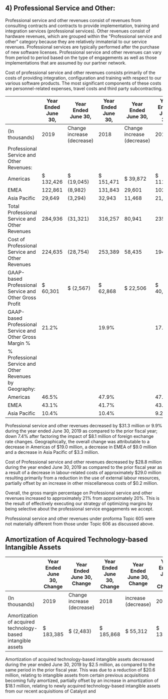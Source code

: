 ## 4) Professional Service and Other:

Professional service and other revenues consist of revenues from consulting contracts and contracts to provide implementation, training and integration services (professional services). Other revenues consist of hardware revenues, which are grouped within the "Professional service and other" category because they are relatively immaterial to our service revenues. Professional services are typically performed after the purchase of new software licenses. Professional service and other revenues can vary from period to period based on the type of engagements as well as those implementations that are assumed by our partner network.

Cost of professional service and other revenues consists primarily of the costs of providing integration, configuration and training with respect to our various software products. The most significant components of these costs are personnel-related expenses, travel costs and third party subcontracting.

|                                                          | Year Ended June 30,   | Year Ended June 30,          | Year Ended June 30,   | Year Ended June 30,        | Year Ended June 30,   |
|----------------------------------------------------------|-----------------------|------------------------------|-----------------------|----------------------------|-----------------------|
| (In thousands)                                           | 2019                  | Change  increase  (decrease) | 2018                  | Change increase (decrease) | 2017                  |
| Professional Service and Other Revenues:                 |                       |                              |                       |                            |                       |
| Americas                                                 | $ 132,426             | $ (19,045)                   | $ 151,471             | $ 39,872                   | $ 111,599             |
| EMEA                                                     | 122,861               | (8,982)                      | 131,843               | 29,601                     | 102,242               |
| Asia Pacific                                             | 29,649                | (3,294)                      | 32,943                | 11,468                     | 21,475                |
| Total Professional Service and Other Revenues            | 284,936               | (31,321)                     | 316,257               | 80,941                     | 235,316               |
| Cost of Professional Service and Other Revenues          | 224,635               | (28,754)                     | 253,389               | 58,435                     | 194,954               |
| GAAP-based Professional Service and Other Gross Profit   | $ 60,301              | $ (2,567)                    | $ 62,868              | $ 22,506                   | $ 40,362              |
| GAAP-based Professional Service and Other Gross Margin % | 21.2%                 |                              | 19.9%                 |                            | 17.2%                 |
| % Professional Service and Other Revenues by Geography:  |                       |                              |                       |                            |                       |
| Americas                                                 | 46.5%                 |                              | 47.9%                 |                            | 47.4%                 |
| EMEA                                                     | 43.1%                 |                              | 41.7%                 |                            | 43.4%                 |
| Asia Pacific                                             | 10.4%                 |                              | 10.4%                 |                            | 9.2%                  |

Professional service and other revenues decreased by $31.3 million or 9.9% during the year ended June 30, 2019 as compared to the prior fiscal year; down 7.4% after factoring the impact of $8.1 million of foreign exchange rate changes. Geographically, the overall change was attributable to a decrease in Americas of $19.0 million, a decrease in EMEA of $9.0 million and a decrease in Asia Pacific of $3.3 million.

Cost of Professional service and other revenues decreased by $28.8 million during the year ended June 30, 2019 as compared to the prior fiscal year as a result of a decrease in labour-related costs of approximately $29.0 million resulting primarily from a reduction in the use of external labour resources, partially offset by an increase in other miscellaneous costs of $0.2 million.

Overall, the gross margin percentage on Professional service and other revenues increased to approximately 21% from approximately 20%. This is the result of effectively executing our strategy of optimizing margins by being selective about the professional service engagements we accept.

Professional service and other revenues under proforma Topic 605 were not materially different from those under Topic 606 as discussed above.

## Amortization of Acquired Technology-based Intangible Assets

|                                                             | Year Ended June 30, Change   | Year Ended June 30, Change   | Year Ended June 30, Change   | Year Ended June 30, Change   | Year Ended June 30, Change   |
|-------------------------------------------------------------|------------------------------|------------------------------|------------------------------|------------------------------|------------------------------|
| (In thousands)                                              | 2019                         | Change  increase  (decrease) | 2018                         | increase (decrease)          | 2017                         |
| Amortization of acquired technology-based intangible assets | $ 183,385                    | $ (2,483)                    | $ 185,868                    | $ 55,312                     | $ 130,556                    |

Amortization of acquired technology-based intangible assets decreased during the year ended June 30, 2019 by $2.5 million, as compared to the same period in the prior fiscal year. This was due to a reduction of $20.6 million, relating to intangible assets from certain previous acquisitions becoming fully amortized, partially offset by an increase in amortization of $18.1 million, relating to newly acquired technology-based intangible assets from our recent acquisitions of Catalyst and